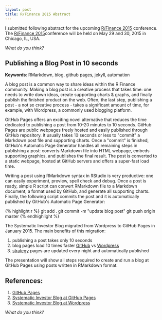 ```yaml
---
layout: post
title: R/Finance 2015 Abstract
---
```


I submitted following abstract for the upcoming [R/Finance 2015](http://www.rinfinance.com/)
conference. The [R/Finance 2015](http://www.rinfinance.com/)conference will be held 
on May 29 and 30, 2015 in Chicago, IL, USA.


*What do you think?*



Publishing a Blog Post in 10 seconds 
---

**Keywords**: RMarkdown, blog, github pages, jekyll, automation 

A blog post is a common way to share ideas within the R Finance community. 
Making a blog post is a creative process that takes time: one needs to write down ideas, 
create supporting charts & graphs, and finally publish the finished product on the web. 
Often, the last step, publishing a post - a not so creative process - takes a significant 
amount of time, for example, with Wordpress, a commonly used blogging platform.

GitHub Pages offers an exciting novel alternative that reduces the time dedicated to 
publishing a post from 10-20 minutes to 10 seconds. GitHub Pages are public webpages 
freely hosted and easily published through GitHub repository. It usually takes 
10 seconds or less to "commit" a Markdown post file and supporting charts. 
Once a "commit" is finished, GitHub's Automatic Page Generator handles all remaining 
steps in publishing a post: converts Markdown file into HTML webpage, embeds supporting 
graphics, and publishes the final result. The post is converted to a static webpage, 
hosted at GitHub servers and offers a super-fast load time.

Writing a post using RMarkdown syntax in RStudio is very productive: one can easily 
experiment, preview, spell check and debug. Once a post is ready, simple R script 
can convert RMarkdown file to a Markdown document, a format used by GitHub, and 
generate all supporting charts. Finally, the following script commits the post 
and it is automatically published by GitHub's Automatic Page Generator:

{% highlight r %}
git add .
git commit -m "update blog post"
git push origin master
{% endhighlight %}

The Systematic Investor Blog migrated from Wordpress to GitHub Pages in January 2015. 
The main benefits of this migration: 

1. publishing a post takes only 10 seconds 
2. blog pages load 10 times faster [GitHub](http://tools.pingdom.com/fpt/#!/http://systematicinvestor.github.io/)
vs [Wordpress](http://tools.pingdom.com/fpt/#!/http://systematicinvestor.wordpress.com/)
3. [strategy](/strategy.html) pages are updated every night and automatically published

The presentation will show all steps required to create and run a blog at GitHub Pages 
using posts written in RMarkdown format.

References:
---

1. [GitHub Pages](https://pages.github.com/)
2. [Systematic Investor Blog at GitHub Pages](https://systematicinvestor.github.io/)
3. [Systematic Investor Blog at Wordpress](https://systematicinvestor.wordpress.com/)



*What do you think?*


